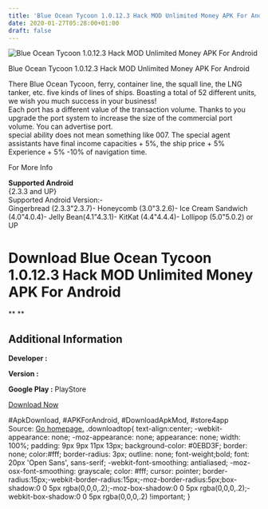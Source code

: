 ```yaml
---
title: 'Blue Ocean Tycoon 1.0.12.3 Hack MOD Unlimited Money APK For Android'
date: 2020-01-27T05:28:00+01:00
draft: false
---
```


![Blue Ocean Tycoon 1.0.12.3 Hack MOD Unlimited Money APK For Android](https://i2.wp.com/apkhome.net/wp-content/uploads/2016/11/Blue-Ocean-Tycoon-1.0.12.3.png "Blue Ocean Tycoon 1.0.12.3 Hack MOD Unlimited Money APK For Android")

  

Blue Ocean Tycoon 1.0.12.3 Hack MOD Unlimited Money APK For Android

There Blue Ocean Tycoon, ferry, container line, the squall line, the LNG tanker, etc. five kinds of lines of ships. Boasting a total of 52 different units, we wish you much success in your business!  
Each port has a different value of the transaction volume. Thanks to you upgrade the port system to increase the size of the commercial port volume. You can advertise port.  
special ability does not mean something like 007. The special agent assistants have final income capacities + 5%, the ship price + 5% Experience + 5% -10% of navigation time.

For More Info

**Supported Android**  
{2.3.3 and UP}  
Supported Android Version:-  
Gingerbread (2.3.3"2.3.7)- Honeycomb (3.0"3.2.6)- Ice Cream Sandwich (4.0"4.0.4)- Jelly Bean(4.1"4.3.1)- KitKat (4.4"4.4.4)- Lollipop (5.0"5.0.2) or UP

Download Blue Ocean Tycoon 1.0.12.3 Hack MOD Unlimited Money APK For Android
============================================================================

** **

Additional Information
----------------------

**Developer :**

**Version :**

**Google Play :** PlayStore

  

[Download Now](https://store4app.co/post/blue-ocean-tycoon-1-0-12-3-hack-mod-unlimited-money-apk-for-android_1573671527)

  
#ApkDownload, #APKForAndroid, #DownloadApkMod, #store4app  
Source: [Go homepage.](https://store4app.co/post/blue-ocean-tycoon-1-0-12-3-hack-mod-unlimited-money-apk-for-android_1573671527) .downloadtop{ text-align:center; -webkit-appearance: none; -moz-appearance: none; appearance: none; width: 100%; padding: 9px 9px 11px 13px; background-color: #0EBD3F; border: none; color:#fff; border-radius: 3px; outline: none; font-weight;bold; font: 20px 'Open Sans', sans-serif; -webkit-font-smoothing: antialiased; -moz-osx-font-smoothing: grayscale; color: #fff; cursor: pointer; border-radius:15px;-webkit-border-radius:15px;-moz-border-radius:5px;box-shadow:0 0 5px rgba(0,0,0,.2);-moz-box-shadow:0 0 5px rgba(0,0,0,.2);-webkit-box-shadow:0 0 5px rgba(0,0,0,.2) !important; }
